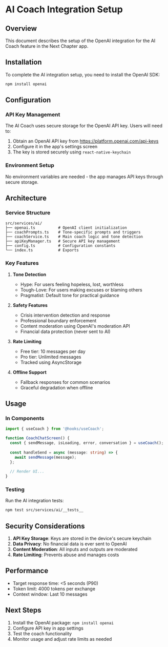 # AI Coach Integration Setup

## Overview
This document describes the setup of the OpenAI integration for the AI Coach feature in the Next Chapter app.

## Installation

To complete the AI integration setup, you need to install the OpenAI SDK:

```bash
npm install openai
```

## Configuration

### API Key Management
The AI Coach uses secure storage for the OpenAI API key. Users will need to:

1. Obtain an OpenAI API key from https://platform.openai.com/api-keys
2. Configure it in the app's settings screen
3. The key is stored securely using `react-native-keychain`

### Environment Setup
No environment variables are needed - the app manages API keys through secure storage.

## Architecture

### Service Structure
```
src/services/ai/
├── openai.ts          # OpenAI client initialization
├── coachPrompts.ts    # Tone-specific prompts and triggers
├── coachService.ts    # Main coach logic and tone detection
├── apiKeyManager.ts   # Secure API key management
├── config.ts          # Configuration constants
└── index.ts           # Exports
```

### Key Features

1. **Tone Detection**
   - Hype: For users feeling hopeless, lost, worthless
   - Tough-Love: For users making excuses or blaming others
   - Pragmatist: Default tone for practical guidance

2. **Safety Features**
   - Crisis intervention detection and response
   - Professional boundary enforcement
   - Content moderation using OpenAI's moderation API
   - Financial data protection (never sent to AI)

3. **Rate Limiting**
   - Free tier: 10 messages per day
   - Pro tier: Unlimited messages
   - Tracked using AsyncStorage

4. **Offline Support**
   - Fallback responses for common scenarios
   - Graceful degradation when offline

## Usage

### In Components
```typescript
import { useCoach } from '@hooks/useCoach';

function CoachChatScreen() {
  const { sendMessage, isLoading, error, conversation } = useCoach();
  
  const handleSend = async (message: string) => {
    await sendMessage(message);
  };
  
  // Render UI...
}
```

### Testing
Run the AI integration tests:
```bash
npm test src/services/ai/__tests__
```

## Security Considerations

1. **API Key Storage**: Keys are stored in the device's secure keychain
2. **Data Privacy**: No financial data is ever sent to OpenAI
3. **Content Moderation**: All inputs and outputs are moderated
4. **Rate Limiting**: Prevents abuse and manages costs

## Performance

- Target response time: <5 seconds (P90)
- Token limit: 4000 tokens per exchange
- Context window: Last 10 messages

## Next Steps

1. Install the OpenAI package: `npm install openai`
2. Configure API key in app settings
3. Test the coach functionality
4. Monitor usage and adjust rate limits as needed